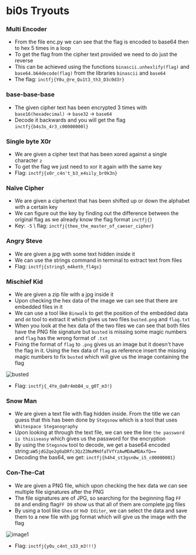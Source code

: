 # bi0s Tryouts

### Multi Encoder
- From the file enc.py we can see that the flag is encoded to base64 then to hex 5 times in a loop
- To get the flag from the cipher text provided we need to do just the reverse
- This can be achieved using the functions `binascii.unhexlify(flag)` and `base64.b64decode(flag)` from the libraries `binascii` and `base64`
- The flag: `inctfj{Y0u_@re_Qu1t3_th3_D3c0d3r}`

### base-base-base
- The given cipher text has been encrypted 3 times with `base16(hexadecimal)` -> `base32` -> `base64`
- Decode it backwards and you will get the flag `inctfj{b4s3s_4r3_c00000000l}`

### Single byte X0r
- We are given a cipher text that has been xored against a single character `z`
- To get the flag we just need to xor it again with the same key
- Flag: `inctfj{x0r_c4n't_b3_e4sily_br0k3n}` 

### Naïve Cipher
- We are given a ciphertext that has been shifted up or down the alphabet with a certain key
- We can figure out the key by finding out the difference between the original flag as we already know the flag format `inctfj{}`
- Key: `-5` \ flag: `inctfj{thee_the_master_of_caeser_cipher}`

### Angry Steve
- We are given a jpg with some text hidden inside it
- We can use the strings command in terminal to extract text from files
- Flag: `inctfj{string5_m4keth_fl4gs}`

### Mischief Kid
- We are given a zip file with a jpg inside it
- Upon checking the hex data of the image we can see that there are embedded files in it
- We can use a tool like `Binwalk` to get the position of the embedded data and `dd` tool to extract it which gives us two files `busted.png` and `flag.txt`
- When you look at the hex data of the two files we can see that both files have the PNG file signature but `busted` is missing some magic numbers and `flag` has the wrong format of `.txt`
- Fixing the format of `flag` to `.png` gives us an image but it doesn't have the flag in it. Using the hex data of `flag` as reference insert the missing magic numbers to fix `busted` which will give us the image containing the flag

![busted](https://user-images.githubusercontent.com/71893695/117829306-43f38680-b290-11eb-90fb-6b6a5e0d9c5f.png)
- Flag: `inctfj{_4Ye_@aRr4mbB4_u_g0T_m3!}`

### Snow Man
- We are given a text file with flag hidden inside. From the title we can guess that this has been done by `Stegsnow` which is a tool that uses `Whitespace Steganography`
- Upon looking at through the text file, we can see the line `the password is thisiseasy` which gives us the password for the encryption
- By using the `Stegsnow` tool to decode, we get a base64 encoded string:`aW5jdGZqe2g0aDRfc3QzZ3NuMHdfaTVfYzAwMDAwMDAxfQ==`
- Decoding the bas64, we get: `inctfj{h4h4_st3gsn0w_i5_c00000001}`

### Con-The-Cat
- We are given a PNG file, which upon checking the hex data we can see multiple file signatures after the PNG
- The file signatures are of JPG, so searching for the beginning flag `FF  D8` and ending flag`FF D9` show us that all of them are complete jpg files
- By using a tool like `Ghex` or `HxD Editor`, we can select the data and save them to a new file with jpg format which will give us the image with the flag

![image1](https://user-images.githubusercontent.com/71893695/117829498-71403480-b290-11eb-8618-1593cb86ce2a.jpg)
- Flag: `inctfj{y0u_c4nt_s33_m3!!!}`
